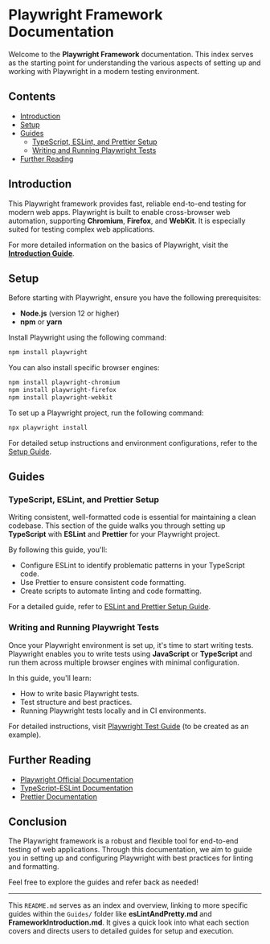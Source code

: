 # Playwright Framework Documentation

Welcome to the **Playwright Framework** documentation. This index serves as the starting point for understanding the various aspects of setting up and working with Playwright in a modern testing environment.

## Contents

-   [Introduction](#introduction)
-   [Setup](#setup)
-   [Guides](#guides)
    -   [TypeScript, ESLint, and Prettier Setup](#typescript-eslint-and-prettier-setup)
    -   [Writing and Running Playwright Tests](#writing-and-running-playwright-tests)
-   [Further Reading](#further-reading)

## Introduction

This Playwright framework provides fast, reliable end-to-end testing for modern web apps. Playwright is built to enable cross-browser web automation, supporting **Chromium**, **Firefox**, and **WebKit**. It is especially suited for testing complex web applications.

For more detailed information on the basics of Playwright, visit the [**Introduction Guide**](Guides/FrameworkIntroduction.md).

## Setup

Before starting with Playwright, ensure you have the following prerequisites:

-   **Node.js** (version 12 or higher)
-   **npm** or **yarn**

Install Playwright using the following command:

```bash
npm install playwright
```

You can also install specific browser engines:

```bash
npm install playwright-chromium
npm install playwright-firefox
npm install playwright-webkit
```

To set up a Playwright project, run the following command:

```bash
npx playwright install
```

For detailed setup instructions and environment configurations, refer to the [Setup Guide](Guides/Introduction.md).

## Guides

### TypeScript, ESLint, and Prettier Setup

Writing consistent, well-formatted code is essential for maintaining a clean codebase. This section of the guide walks you through setting up **TypeScript** with **ESLint** and **Prettier** for your Playwright project.

By following this guide, you'll:

-   Configure ESLint to identify problematic patterns in your TypeScript code.
-   Use Prettier to ensure consistent code formatting.
-   Create scripts to automate linting and code formatting.

For a detailed guide, refer to [ESLint and Prettier Setup Guide](/Guides/esLintAndPretty.md).

### Writing and Running Playwright Tests

Once your Playwright environment is set up, it's time to start writing tests. Playwright enables you to write tests using **JavaScript** or **TypeScript** and run them across multiple browser engines with minimal configuration.

In this guide, you'll learn:

-   How to write basic Playwright tests.
-   Test structure and best practices.
-   Running Playwright tests locally and in CI environments.

For detailed instructions, visit [Playwright Test Guide](/Guides/Introduction.md) (to be created as an example).

## Further Reading

-   [Playwright Official Documentation](https://playwright.dev/)
-   [TypeScript-ESLint Documentation](https://typescript-eslint.io/)
-   [Prettier Documentation](https://prettier.io/)

## Conclusion

The Playwright framework is a robust and flexible tool for end-to-end testing of web applications. Through this documentation, we aim to guide you in setting up and configuring Playwright with best practices for linting and formatting.

Feel free to explore the guides and refer back as needed!

---

This `README.md` serves as an index and overview, linking to more specific guides within the `Guides/` folder like **esLintAndPretty.md** and **FrameworkIntroduction.md**. It gives a quick look into what each section covers and directs users to detailed guides for setup and execution.
